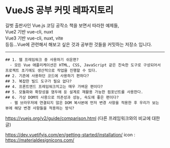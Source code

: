 # VueJS 공부 커밋 레파지토리
길벗 출판사인 Vue.js 코딩 공작소 책을 보면서 따라한 예제들,<br/>
Vue2 기반 vue-cli, nuxt<br/>
Vue3 기반 vue-cli, nuxt, vite<br/>
등등...Vue에 관련해서 해보고 싶은 것과 공부한 것들을 커밋하는 저장소 입니다.

----------

```
## 1. 웹 프레임워크 중 사용하기 쉬운편?
  - 모든 Vue 애플리케이션은 HTML, CSS, JavaScript 같은 친숙한 도구로 구성되어서 프로젝트 초기에도 생산적으로 작업을 진행할 수 있다.
## 2. 기존에 사용하던 코드에 사용하기 편하다?
## 3. 복잡한 빌드 도구가 필요 없다?
## 4. 프론트엔드 프레임워크치고는 매우 가벼운 편이다?
## 5. 모듈화와 확장성을 염두에 둔 설계로 재활용 가능한 컴포넌트를 사용한다.
## 6. 가상 DOM의 사용으로 의존성과 성능, 속도에 좋은 편이다?
  - 웹 브라우저에 연결되지 않은 DOM 복사본에 먼저 변경 사항을 적용한 후 우리가 보는 뷰에 해당 변경 사항들을 적용하는 방식?
```
https://vuejs.org/v2/guide/comparison.html (다른 프레임워크와의 비교에 대한 글)



https://dev.vuetifyjs.com/en/getting-started/installation/
icon : https://materialdesignicons.com/